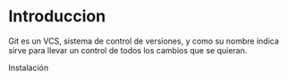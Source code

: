 # Introduccion

Git es un VCS, sistema de control de versiones, y como su nombre indica sirve para llevar un control de todos los cambios que se quieran. 



Instalación

